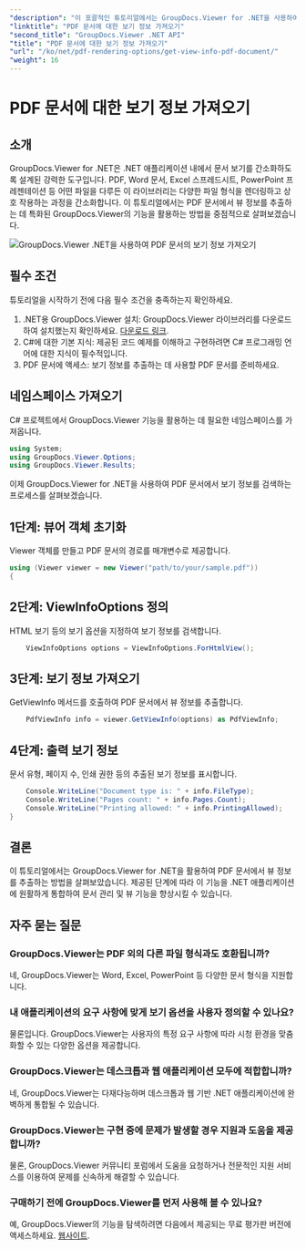 ```yaml
---
"description": "이 포괄적인 튜토리얼에서는 GroupDocs.Viewer for .NET을 사용하여 PDF 문서에서 뷰 정보를 추출하는 방법을 알아봅니다."
"linktitle": "PDF 문서에 대한 보기 정보 가져오기"
"second_title": "GroupDocs.Viewer .NET API"
"title": "PDF 문서에 대한 보기 정보 가져오기"
"url": "/ko/net/pdf-rendering-options/get-view-info-pdf-document/"
"weight": 16
---
```


# PDF 문서에 대한 보기 정보 가져오기

## 소개
GroupDocs.Viewer for .NET은 .NET 애플리케이션 내에서 문서 보기를 간소화하도록 설계된 강력한 도구입니다. PDF, Word 문서, Excel 스프레드시트, PowerPoint 프레젠테이션 등 어떤 파일을 다루든 이 라이브러리는 다양한 파일 형식을 렌더링하고 상호 작용하는 과정을 간소화합니다. 이 튜토리얼에서는 PDF 문서에서 뷰 정보를 추출하는 데 특화된 GroupDocs.Viewer의 기능을 활용하는 방법을 중점적으로 살펴보겠습니다.

![GroupDocs.Viewer .NET을 사용하여 PDF 문서의 보기 정보 가져오기](/viewer/pdf-rendering-options/get-view-iInfo-for-pdf-document.png)

## 필수 조건
튜토리얼을 시작하기 전에 다음 필수 조건을 충족하는지 확인하세요.
1. .NET용 GroupDocs.Viewer 설치: GroupDocs.Viewer 라이브러리를 다운로드하여 설치했는지 확인하세요. [다운로드 링크](https://releases.groupdocs.com/viewer/net/).   
2. C#에 대한 기본 지식: 제공된 코드 예제를 이해하고 구현하려면 C# 프로그래밍 언어에 대한 지식이 필수적입니다.
3. PDF 문서에 액세스: 보기 정보를 추출하는 데 사용할 PDF 문서를 준비하세요.

## 네임스페이스 가져오기
C# 프로젝트에서 GroupDocs.Viewer 기능을 활용하는 데 필요한 네임스페이스를 가져옵니다.

```csharp
using System;
using GroupDocs.Viewer.Options;
using GroupDocs.Viewer.Results;
```


이제 GroupDocs.Viewer for .NET을 사용하여 PDF 문서에서 보기 정보를 검색하는 프로세스를 살펴보겠습니다.
## 1단계: 뷰어 객체 초기화
Viewer 객체를 만들고 PDF 문서의 경로를 매개변수로 제공합니다.
```csharp
using (Viewer viewer = new Viewer("path/to/your/sample.pdf"))
{
```
## 2단계: ViewInfoOptions 정의
HTML 보기 등의 보기 옵션을 지정하여 보기 정보를 검색합니다.
```csharp
	ViewInfoOptions options = ViewInfoOptions.ForHtmlView();
```
## 3단계: 보기 정보 가져오기
GetViewInfo 메서드를 호출하여 PDF 문서에서 뷰 정보를 추출합니다.
```csharp
	PdfViewInfo info = viewer.GetViewInfo(options) as PdfViewInfo;
```
## 4단계: 출력 보기 정보
문서 유형, 페이지 수, 인쇄 권한 등의 추출된 보기 정보를 표시합니다.
```csharp
	Console.WriteLine("Document type is: " + info.FileType);
	Console.WriteLine("Pages count: " + info.Pages.Count);
	Console.WriteLine("Printing allowed: " + info.PrintingAllowed);
}
```

## 결론
이 튜토리얼에서는 GroupDocs.Viewer for .NET을 활용하여 PDF 문서에서 뷰 정보를 추출하는 방법을 살펴보았습니다. 제공된 단계에 따라 이 기능을 .NET 애플리케이션에 원활하게 통합하여 문서 관리 및 뷰 기능을 향상시킬 수 있습니다.
## 자주 묻는 질문
### GroupDocs.Viewer는 PDF 외의 다른 파일 형식과도 호환됩니까?
네, GroupDocs.Viewer는 Word, Excel, PowerPoint 등 다양한 문서 형식을 지원합니다.
### 내 애플리케이션의 요구 사항에 맞게 보기 옵션을 사용자 정의할 수 있나요?
물론입니다. GroupDocs.Viewer는 사용자의 특정 요구 사항에 따라 시청 환경을 맞춤화할 수 있는 다양한 옵션을 제공합니다.
### GroupDocs.Viewer는 데스크톱과 웹 애플리케이션 모두에 적합합니까?
네, GroupDocs.Viewer는 다재다능하며 데스크톱과 웹 기반 .NET 애플리케이션에 완벽하게 통합될 수 있습니다.
### GroupDocs.Viewer는 구현 중에 문제가 발생할 경우 지원과 도움을 제공합니까?
물론, GroupDocs.Viewer 커뮤니티 포럼에서 도움을 요청하거나 전문적인 지원 서비스를 이용하여 문제를 신속하게 해결할 수 있습니다.
### 구매하기 전에 GroupDocs.Viewer를 먼저 사용해 볼 수 있나요?
예, GroupDocs.Viewer의 기능을 탐색하려면 다음에서 제공되는 무료 평가판 버전에 액세스하세요. [웹사이트](https://purchase.groupdocs.com/buy).